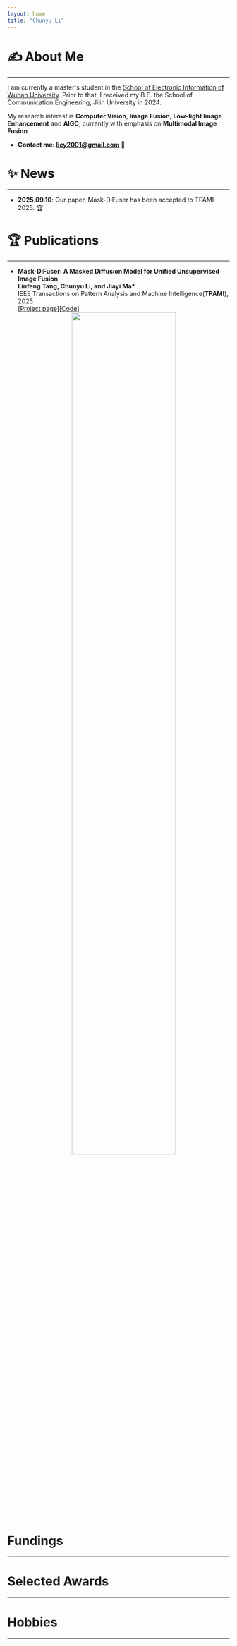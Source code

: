 ```yaml
---
layout: home
title: "Chunyu Li"
--- 
```

# ✍️ About Me

--- 

I am currently a master's student in the [School of Electronic Information of Wuhan University](http://eis.whu.edu.cn/). Prior to that, I received my B.E. the School of Communication Engineering, Jilin University in 2024.

My research interest  is **Computer Vision**, **Image Fusion**, **Low-light Image Enhancement** and **AIGC**, currently with emphasis on **Multimodal Image Fusion**. 
<!-- -
- **I am looking for master students who are motivated, self-disciplined and optimistic.** &#10024;
- **I am also expecting undergraduate students to contact me with your graduation projects.** &#129412; -->
- <b>Contact me: licy2001@gmail.com &#129303; </b>


# ✨ News
---

- **2025.09.10**: Our paper, Mask-DiFuser has been accepted to TPAMI 2025. &#127942;

# 🏆 Publications
---

- **Mask-DiFuser: A Masked Diffusion Model for Unified Unsupervised Image Fusion**
    <br>**Linfeng Tang, Chunyu Li, and Jiayi Ma\***
    <br>IEEE Transactions on Pattern Analysis and Machine Intelligence(**TPAMI**), 2025
    <br>\[[Project page](https://ieeexplore.ieee.org/abstract/document/11162636)\]\[[Code](https://github.com/licy2001)\]
    <div align="center">
    <img src="../assets/6.png" width="70%">
    </div>


# Fundings
---
<!-- - **National Natural Science Foundation of China, Young Scientists Program** (Hosted, 2024-2026)
- **Natural Science Foundation of Guangdong Province, General Program** (Hosted, 2023-2025) -->
    

# Selected Awards
---

<!-- - **Graphic Open Source Dataset Award**, by CCF CAD&CG, 2024
- **Best Poster Award**, by CSIG CEI, 2023
- **Outstanding Graduate of Shaanxi Province**, by Education Department of Shaanxi Provincial Government, 2022
- **China National Scholarship**, by Ministry of Education of the People's Republic of China, 2015 & 2021
- **Speaking as the only student representative at the 90th Anniversary Celebration of Xidian University**, 2021 -->

# Hobbies
---

<!-- - **English Speech** (First place in the Northwest Region Postgraduate English Speech Contest)
- **Badminton** (Women's singles champion in the Freshmen Cup at Xidian Univeristy)
- **Piano** (Amateur six level certificate of piano) -->


